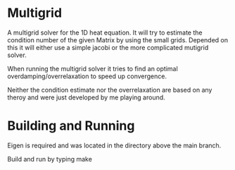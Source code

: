 # Multigrid
A multigrid solver for the 1D heat equation. It will try to estimate the condition number of the given Matrix by using the small grids. Depended on this it will either use a simple jacobi or the more complicated mutigrid solver. 

When running the multigrid solver it tries to find an optimal overdamping/overrelaxation to speed up convergence.

Neither the condition estimate nor the overrelaxation are based on any theroy and were just developed by me playing around.

# Building and Running
Eigen is required and was located in the directory above the main branch. 

Build and run by typing make
